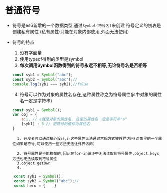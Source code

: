 # 普通符号
* 符号是es6新增的一个数据类型,通过```Symbol(符号名)```来创建
符号定义的初衷是创建私有属性   (私有属性:只能在对象内部使用,外面无法使用)

* 符号的特点
    1. 没有字面量 
    2. 使用typeof得到的类型是symbol 
    3. **每次调用Symbol函数得到的符号永远不相等,无论符号名是否相等**
    ```js
    const syb1 = Symbol("abc");
    const syb2 = Symbol("abc");//
    console.log(syb1 === syb2);//false
    ```
    4. 符号可以作为对象的属性名存在,这种属性称之为符号属性(js中对象的属性名一定是字符串)
    ```js
    const syb1 = Symbol();
    var obj = {
        a:1, // a就是对象的属性名, 这里的属性名一定是字符串"a"
        [syb1] : 3 // 把符号的值作为属性名  
    }
    ```
        1. 开发者可以通过精心设计,让这些属性无法通过常规方式被外界访问(对象里的一个属性如果是符号,可以使用一些方法无法让外界访问)

        2. 符号属性是不能枚举的,因此在for-in循环中无法读取到符号属性,object.keys方法也无法读取到符号属性
        3.object.getOwn 
        4.
```js
    const syb1 = Symbol();
    const syb2 = Symbol("abc");//
    const hero = {    }
```

